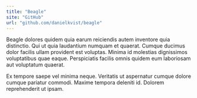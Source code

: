 ```yaml
---
title: "Beagle"
site: "GitHub"
url: "github.com/danielkvist/beagle"
---
```


Beagle dolores quidem quia earum reiciendis autem inventore quia distinctio. Qui ut quia laudantium numquam et quaerat. Cumque ducimus dolor facilis ullam provident est voluptas. Minima id molestias dignissimos voluptatibus quae eaque. Perspiciatis facilis omnis quidem eum laboriosam aut voluptatum quaerat.

Ex tempore saepe vel minima neque. Veritatis ut aspernatur cumque dolore cumque pariatur commodi. Maxime tempora deleniti id. Dolorem reprehenderit ut ipsam.